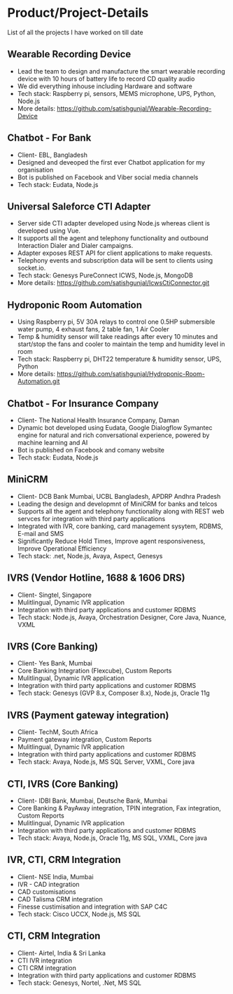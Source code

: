 # Product/Project-Details
List of all the projects I have worked on till date

## Wearable Recording Device
- Lead the team to  design and manufacture the smart wearable recording device with 10 hours of battery life to record CD quality audio
- We did everything inhouse including Hardware and software 
- Tech stack: Raspberry pi, sensors, MEMS microphone, UPS, Python, Node.js
- More details: https://github.com/satishgunjal/Wearable-Recording-Device

## Chatbot - For Bank
- Client- EBL, Bangladesh
- Designed and deveoped the first ever Chatbot application for my organisation
- Bot is published on Facebook and Viber social media channels 
- Tech stack: Eudata, Node.js

## Universal Saleforce CTI Adapter
- Server side CTI adapter developed using Node.js whereas client is developed using Vue.
- It supports all the agent and telephony functionality and outbound Interaction Dialer and Dialer campaigns. 
- Adapter exposes REST API for client applications to make requests. 
- Telephony events and subscription data will be sent to clients using socket.io.  
- Tech stack: Genesys PureConnect ICWS, Node.js, MongoDB
- More details: https://github.com/satishgunjal/IcwsCtiConnector.git

## Hydroponic Room Automation 
- Using Raspberry pi, 5V 30A relays to control one 0.5HP submersible water pump, 4 exhaust fans, 2 table fan, 1 Air Cooler
- Temp & humidity sensor will take readings after every 10 minutes and start/stop the fans and cooler to maintain the temp and humidity level in room 
- Tech stack: Raspberry pi, DHT22 temperature & humidity sensor, UPS, Python
- More details: https://github.com/satishgunjal/Hydroponic-Room-Automation.git

## Chatbot - For Insurance Company
- Client- The National Health Insurance Company, Daman
- Dynamic bot developed using Eudata, Google Dialogflow Symantec engine for natural and rich conversational experience, powered by machine learning and AI
- Bot is published on Facebook and comany website 
- Tech stack: Eudata, Node.js

## MiniCRM
- Client- DCB Bank Mumbai, UCBL Bangladesh, APDRP Andhra Pradesh
- Leading the design and developmnt of MiniCRM for banks and telcos
- Supports all the agent and telephony functionality along with REST web servces for integration with third party applications
- Integrated with IVR, core banking, card management sysytem, RDBMS, E-mail and SMS
- Significantly Reduce Hold Times, Improve agent responsiveness, Improve Operational Efficiency
- Tech stack: .net, Node.js, Avaya, Aspect, Genesys

## IVRS (Vendor Hotline, 1688 & 1606 DRS) 
- Client- Singtel, Singapore
- Mulitlingual, Dynamic IVR application
- Integration with third party applications and customer RDBMS
- Tech stack: Node.js, Avaya, Orchestration Designer, Core Java, Nuance, VXML

## IVRS (Core Banking) 
- Client- Yes Bank, Mumbai
- Core Banking Integration (Flexcube), Custom Reports
- Mulitlingual, Dynamic IVR application
- Integration with third party applications and customer RDBMS
- Tech stack: Genesys (GVP 8.x, Composer 8.x), Node.js, Oracle 11g

## IVRS (Payment gateway integration) 
- Client- TechM, South Africa
- Payment gateway integration, Custom Reports
- Mulitlingual, Dynamic IVR application
- Integration with third party applications and customer RDBMS
- Tech stack: Avaya, Node.js, MS SQL Server, VXML, Core java

## CTI, IVRS (Core Banking) 
- Client- IDBI Bank, Mumbai, Deutsche Bank, Mumbai
- Core Banking & PayAway integration, TPIN integration, Fax integration, Custom Reports
- Mulitlingual, Dynamic IVR application
- Integration with third party applications and customer RDBMS
- Tech stack: Avaya, Node.js, Oracle 11g, MS SQL, VXML, Core java

## IVR, CTI, CRM Integration
- Client- NSE India, Mumbai
- IVR - CAD integration
- CAD customisations
- CAD Talisma CRM integration
- Finesse custimisation and integration with SAP C4C
- Tech stack: Cisco UCCX, Node.js, MS SQL

## CTI, CRM Integration
- Client- Airtel, India & Sri Lanka
- CTI IVR integration
- CTI CRM integration
- Integration with third party applications and customer RDBMS
- Tech stack: Genesys, Nortel, .Net, MS SQL
